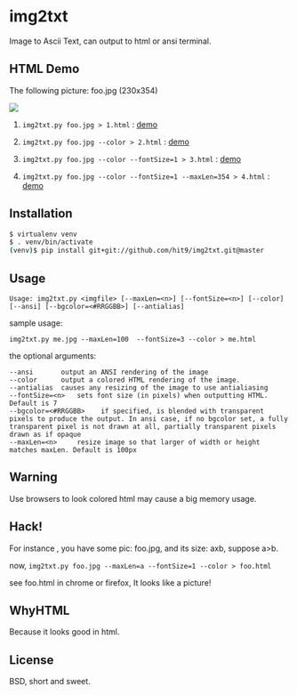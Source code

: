 img2txt
=======

Image to Ascii Text, can output to html or ansi terminal.

HTML Demo
---------

The following picture: foo.jpg (230x354)

![](http://hit9.github.io/img2txt/foo.jpg)

1. `img2txt.py foo.jpg > 1.html` : [demo](http://hit9.github.io/img2txt/1.html)

1. `img2txt.py foo.jpg --color > 2.html` : [demo](http://hit9.github.io/img2txt/2.html)

1. `img2txt.py foo.jpg --color --fontSize=1 > 3.html`  : [demo](http://hit9.github.io/img2txt/3.html)

1. `img2txt.py foo.jpg --color --fontSize=1 --maxLen=354 > 4.html` : [demo](http://hit9.github.io/img2txt/4.html)

Installation
------------

```bash
$ virtualenv venv
$ . venv/bin/activate
(venv)$ pip install git+git://github.com/hit9/img2txt.git@master
```

Usage
-----

    Usage: img2txt.py <imgfile> [--maxLen=<n>] [--fontSize=<n>] [--color] [--ansi] [--bgcolor=<#RRGGBB>] [--antialias]

sample usage:

    img2txt.py me.jpg --maxLen=100  --fontSize=3 --color > me.html

the optional arguments:

    --ansi       output an ANSI rendering of the image
    --color      output a colored HTML rendering of the image.
    --antialias  causes any resizing of the image to use antialiasing
    --fontSize=<n>   sets font size (in pixels) when outputting HTML. Default is 7
    --bgcolor=<#RRGGBB>    if specified, is blended with transparent pixels to produce the output. In ansi case, if no bgcolor set, a fully transparent pixel is not drawn at all, partially transparent pixels drawn as if opaque
    --maxLen=<n>     resize image so that larger of width or height matches maxLen. Default is 100px

Warning
-------

Use browsers to look colored html may cause a big memory usage.

Hack!
-----

For instance , you have some pic: foo.jpg, and its size: axb, suppose a>b.

now, ``img2txt.py foo.jpg --maxLen=a --fontSize=1 --color > foo.html``

see foo.html in chrome or firefox, It looks like a picture!

WhyHTML
-------

Because it looks good in html.

License
-------

BSD,  short and sweet.
